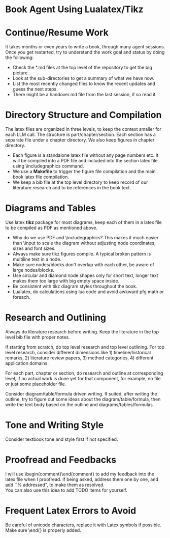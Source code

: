 # Book Agent Using Lualatex/Tikz

# Continue/Resume Work

It takes months or even years to write a book, through many agent sessions. Once you get restarted, try to understand the work goal and status by doing the following:

* Check the \*.md files at the top level of the repository to get the big picture.  
* Look at the sub-directories to get a summary of what we have now.  
* List the most recently changed files to know the recent updates and guess the next steps.  
* There might be a handover.md file from the last session, if so read it.

# Directory Structure and Compilation

The latex files are organized in three levels, to keep the context smaller for each LLM call. The structure is part/chapter/section. Each section has a separate file under a chapter directory. We also keep figures in chapter directory.

* Each figure is a standalone latex file without any page numbers etc. It will be compiled into a PDF file and included into the section latex file using \\includegraphics command.  
* We use a **Makefile** to trigger the figure file compilation and the main book latex file compilation.  
* We keep a bib file at the top level directory to keep record of our literature research and to be references in the book text.

# Diagrams and Tables

Use latex **tikz** package for most diagrams, keep each of them in a latex file to be compiled as PDF as mentioned above.

* Why do we use PDF and \\includegraphics? This makes it much easier than \\input to scale the diagram without adjusting node coordinates, sizes and font sizes.  
* Always make sure tikz figures compile. A typical broken pattern is multiline text in a node.  
* Make sure nodes/blocks don't overlap with each other, be aware of large nodes/blocks.  
* Use circular and diamond node shapes only for short text, longer text makes them too large with big empty space inside.  
* Be consistent with tikz diagram styles throughout the book.  
* Lualatex, do calculations using lua code and avoid awkward pfg math or foreach.

# Research and Outlining

Always do literature research before writing. Keep the literature in the top level bib file with proper notes.

If starting from scratch, do top level research and top level outlining. For top level research, consider different dimensions like 1\) timeline/historical remarks, 2\) literature review papers, 3\) method categories, 4\) different application domains.

For each part, chapter or section, do research and outline at corresponding level, if no actual work is done yet for that component, for example, no file or just some placeholder file.

Consider diagram/table/formula driven writing. If suited, after writing the outline, try to figure out some ideas about the diagram/table/formula, then write the text body based on the outline and diagrams/tables/formulas.

# Tone and Writing Style

Consider textbook tone and style first if not specified.

# Proofread and Feedbacks

I will use \\begin{comment}\\end{comment} to add my feedback into the latex file when I proofread. If being asked, address them one by one, and add \`\`% addressed", to make them as resolved.  
You can also use this idea to add TODO items for yourself.

# Frequent Latex Errors to Avoid

Be careful of unicode characters, replace it with Latex symbols if possible.  
Make sure \\end{} is properly added.  
